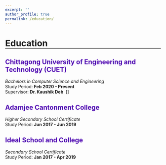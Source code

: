 ```yaml
---
excerpt: ''
author_profile: true
permalink: /education/
---
```


<head>
<title>Font Awesome Icons</title>
<meta name="viewport" content="width=device-width, initial-scale=1">
<link rel="stylesheet" href="https://cdnjs.cloudflare.com/ajax/libs/font-awesome/4.7.0/css/font-awesome.min.css">
</head>


<h1 style="border-bottom: 2px solid;">Education</h1>


<h2 style="color: #4c00b0; text-align: left;">Chittagong University of Engineering and Technology (CUET)</h2>

_Bachelors in Computer Science and Engineering_  
Study Period: <b>Feb 2020 - Present</b>  
Supervisor: <span style="font-weight: bold">Dr. Kaushik Deb</span>&nbsp; [<a href="https://scholar.google.com/citations?user=du_bCPIAAAAJ&hl=en" target="_blank"><i class="ai ai-google-scholar" style= "color:blue;"></i></a>]
  

<h2 style="color: #4c00b0; text-align: left;">Adamjee Cantonment College</h2>

_Higher Secondary School Certificate_  
Study Period: <b>Jun 2017 - Jun 2019</b>  

  

<h2 style="color: #4c00b0; text-align: left;">Ideal School and College</h2>

_Secondary School Certificate_  
Study Period: <b>Jan 2017 - Apr 2019</b>  

